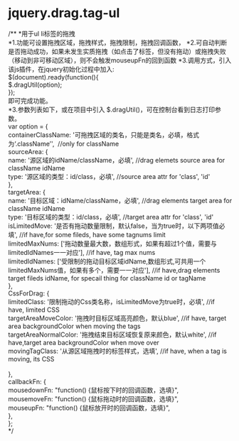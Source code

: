 # jquery.drag.tag-ul
/**
*用于ul li标签的拖拽</br>
*1.功能可设置拖拽区域，拖拽样式，拖拽限制，拖拽回调函数，
*2.可自动判断是否拖动成功，如果未发生实质拖拽（如点击了标签，但没有拖动）或拖拽失败（移动到非可移动区域），则不会触发mouseupFn的回到函数
*3.调用方式，引入该js插件，在jquery初始化过程中加入:</br>
	$(document).ready(function(){</br>
		$.dragUtil(option);</br>
	});</br>
	即可完成功能。</br>
*3.参数列表如下，或在项目中引入 $.dragUtil()，可在控制台看到日志打印参数。</br>
 var option = {</br>
					containerClassName: '可拖拽区域的类名，只能是类名，必填，格式为‘.className’',  //only for className</br>
					sourceArea: {</br>
						name: '源区域的idName/className，必填', //drag elemets source area for className idName</br>
						type: '源区域的类型：id/class，必填', //source area attr for 'class', 'id'</br>
					},</br>
					targetArea: {</br>
						name: '目标区域：idName/className，必填', //drag elements target area for className idName </br>
						type: '目标区域的类型：id/class，必填', //target area attr for 'class', 'id'</br>
						isLimitedMove: '是否有拖动数量限制，默认false，当为true时，以下两项值必填', //if have,for some fileds, have some tagnums limit</br>
						limitedMaxNums: ['拖动数量最大数，数组形式，如果有超过1个值，需要与limitedIdNames一一对应'], //if have, tag max nums</br>
						limitedIdNames: ['受限制的拖动目标区域idName,数组形式,可共用一个limitedMaxNums值，如果有多个，需要一一对应'], //if have,drag elements target fileds idName, for specail thing for className id or tagName</br>
					},</br>
					CssForDrag: {</br>
						limitedClass: '限制拖动的Css类名称，isLimitedMove为true时，必填', //if have, limited CSS</br>
						targetAreaMoveColor: '拖拽时目标区域高亮颜色，默认blue', //if have, target area backgroundColor when moving the tags</br>
						targetAreaNormalColor: '拖拽结束目标区域恢复原来颜色，默认white', //if have,target area backgroundColor when move over</br>
						movingTagClass: '从源区域拖拽时的标签样式，选填', //if have, when a tag is moving, its CSS	</br>			
					},</br>
					callbackFn: {</br>
						mousedownFn: "function() {鼠标按下时的回调函数，选填}",</br>
						mousemoveFn: "function() {鼠标拖动时的回调函数，选填}",</br>
						mouseupFn: "function() {鼠标放开时的回调函数，选填}",</br>
					},</br>
				};</br>
*/